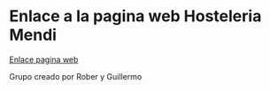 <h1>Enlace a la pagina web Hosteleria Mendi</h1>
<a href="http://www.hosteleriamendi.tk/">Enlace pagina web</a>
<p>Grupo creado por Rober y Guillermo</p>